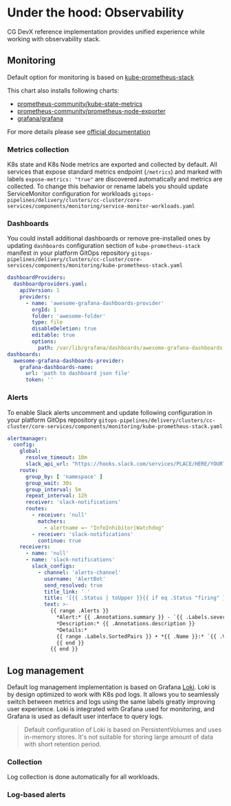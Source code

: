 # Under the hood: Observability

CG DevX reference implementation provides unified experience while working with observability stack.

## Monitoring

Default option for monitoring is based
on [kube-prometheus-stack](https://github.com/prometheus-community/helm-charts/tree/main/charts/kube-prometheus-stack)

This chart also installs following charts:

- [prometheus-community/kube-state-metrics](https://github.com/prometheus-community/helm-charts/tree/main/charts/kube-state-metrics)
- [prometheus-community/prometheus-node-exporter](https://github.com/prometheus-community/helm-charts/tree/main/charts/prometheus-node-exporter)
- [grafana/grafana](https://github.com/grafana/helm-charts/tree/main/charts/grafana)

For more details please
see [official documentation](https://github.com/prometheus-community/helm-charts/tree/main/charts/kube-prometheus-stack)

### Metrics collection

K8s state and K8s Node metrics are exported and collected by default.
All services that expose standard metrics endpoint (`/metrics`) and marked with labels `expose-metrics: "true"` are
discovered automatically and metrics are collected. To change this behavior or rename labels you should update
ServiceMonitor configuration for
workloads `gitops-pipelines/delivery/clusters/cc-cluster/core-services/components/monitoring/service-monitor-workloads.yaml`

### Dashboards

You could install additional dashboards or remove pre-installed ones by updating `dashboards` configuration section
of `kube-prometheus-stack` manifest in your platform GitOps
repository `gitops-pipelines/delivery/clusters/cc-cluster/core-services/components/monitoring/kube-prometheus-stack.yaml`

```yaml
dashboardProviders:
  dashboardproviders.yaml:
    apiVersion: 1
    providers:
      - name: 'awesome-grafana-dashboards-provider'
        orgId: 1
        folder: 'awesome-folder'
        type: file
        disableDeletion: true
        editable: true
        options:
          path: /var/lib/grafana/dashboards/awesome-grafana-dashboards-provider
dashboards:
  awesome-grafana-dashboards-provider:
    grafana-dashboards-name:
      url: 'path to dashboard json file'
      token: ''
 ```

### Alerts

To enable Slack alerts uncomment and update following configuration in your platform GitOps
repository `gitops-pipelines/delivery/clusters/cc-cluster/core-services/components/monitoring/kube-prometheus-stack.yaml`

```yaml
alertmanager:
  config:
    global:
      resolve_timeout: 10m
      slack_api_url: "https://hooks.slack.com/services/PLACE/HERE/YOURTOKEN"
    route:
      group_by: [ 'namespace' ]
      group_wait: 30s
      group_interval: 5m
      repeat_interval: 12h
      receiver: 'slack-notifications'
      routes:
        - receiver: 'null'
          matchers:
            - alertname =~ "InfoInhibitor|Watchdog"
        - receiver: 'slack-notifications'
          continue: true
    receivers:
      - name: 'null'
      - name: 'slack-notifications'
        slack_configs:
          - channel: 'alerts-channel'
            username: 'AlertBot'
            send_resolved: true
            title_link: ' '
            title: '[{{ .Status | toUpper }}{{ if eq .Status "firing" }}:{{ .Alerts.Firing | len }}{{ end }}] Monitoring Event Notification'
            text: >-
              {{ range .Alerts }}
                *Alert:* {{ .Annotations.summary }} - `{{ .Labels.severity }}`
                *Description:* {{ .Annotations.description }}
                *Details:*
                {{ range .Labels.SortedPairs }} • *{{ .Name }}:* `{{ .Value }}`
                {{ end }}
              {{ end }}
```

## Log management

Default log management implementation is based on Grafana [Loki](https://github.com/grafana/loki).
Loki is by design optimized to work with K8s pod logs. It allows you to seamlessly switch between metrics and logs using
the same labels greatly improving user experience. Loki is integrated with Grafana used for monitoring, and Grafana is
used as default user interface to query logs.

> Default configuration of Loki is based on PersistentVolumes and uses in-memory stores. It's not suitable for storing
> large amount of data with short retention period.

### Collection

Log collection is done automatically for all workloads.


### Log-based alerts

